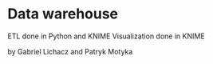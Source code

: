 # Data warehouse

ETL done in Python and KNIME
Visualization done in KNIME

by Gabriel Lichacz and Patryk Motyka